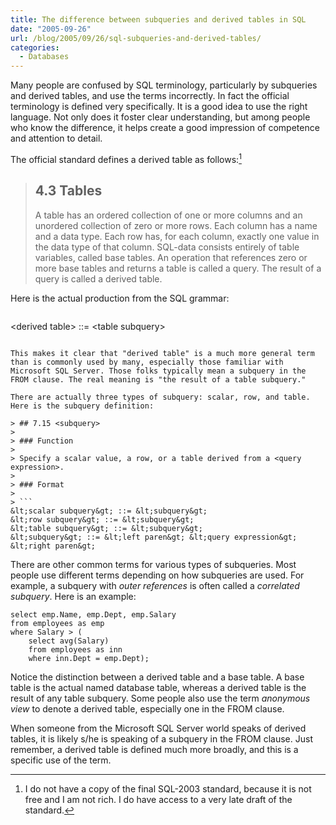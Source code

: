 ```yaml
---
title: The difference between subqueries and derived tables in SQL
date: "2005-09-26"
url: /blog/2005/09/26/sql-subqueries-and-derived-tables/
categories:
  - Databases
---
```

Many people are confused by SQL terminology, particularly by subqueries and derived tables, and use the terms incorrectly. In fact the official terminology is defined very specifically. It is a good idea to use the right language. Not only does it foster clear understanding, but among people who know the difference, it helps create a good impression of competence and attention to detail.

The official standard defines a derived table as follows:[^1]

> ## 4.3 Tables
> 
> A table has an ordered collection of one or more columns and an unordered collection of zero or more rows. Each column has a name and a data type. Each row has, for each column, exactly one value in the data type of that column. SQL-data consists entirely of table variables, called base tables. An operation that references zero or more base tables and returns a table is called a query. The result of a query is called a derived table.

Here is the actual production from the SQL grammar:

> ```
&lt;derived table&gt; ::= &lt;table subquery&gt;
```

This makes it clear that "derived table" is a much more general term than is commonly used by many, especially those familiar with Microsoft SQL Server. Those folks typically mean a subquery in the FROM clause. The real meaning is "the result of a table subquery."

There are actually three types of subquery: scalar, row, and table. Here is the subquery definition:

> ## 7.15 <subquery>
> 
> ### Function
> 
> Specify a scalar value, a row, or a table derived from a <query expression>.
> 
> ### Format
> 
> ```
&lt;scalar subquery&gt; ::= &lt;subquery&gt;
&lt;row subquery&gt; ::= &lt;subquery&gt;
&lt;table subquery&gt; ::= &lt;subquery&gt;
&lt;subquery&gt; ::= &lt;left paren&gt; &lt;query expression&gt; &lt;right paren&gt;
```

There are other common terms for various types of subqueries. Most people use different terms depending on how subqueries are used. For example, a subquery with *outer references* is often called a *correlated subquery*. Here is an example:

```
select emp.Name, emp.Dept, emp.Salary
from employees as emp
where Salary > (
    select avg(Salary)
    from employees as inn
    where inn.Dept = emp.Dept);
```

Notice the distinction between a derived table and a base table. A base table is the actual named database table, whereas a derived table is the result of any table subquery. Some people also use the term *anonymous view* to denote a derived table, especially one in the FROM clause.

When someone from the Microsoft SQL Server world speaks of derived tables, it is likely s/he is speaking of a subquery in the FROM clause. Just remember, a derived table is defined much more broadly, and this is a specific use of the term.

[^1]: I do not have a copy of the final SQL-2003 standard, because it is not free and I am not rich. I do have access to a very late draft of the standard.
